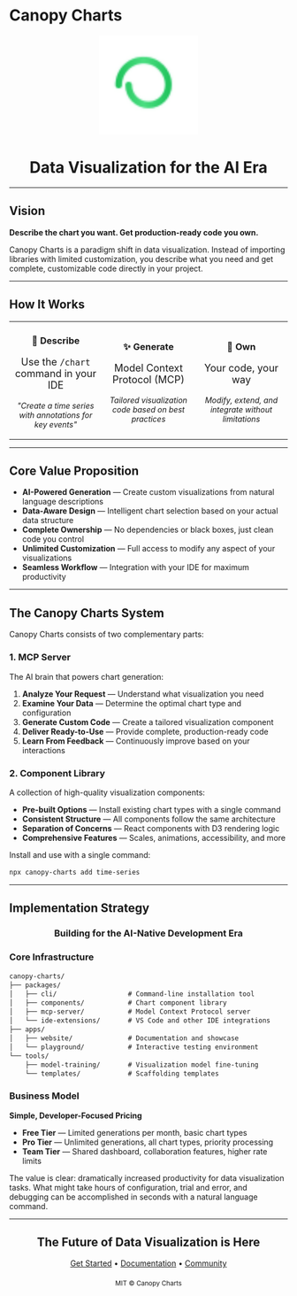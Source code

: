 # Canopy Charts

<div align="center">
  <img src="public/favicon.svg" width="180" height="180" alt="Canopy Charts Logo">
  
  <h1>Data Visualization for the AI Era</h1>
</div>

---

## Vision

**Describe the chart you want. Get production-ready code you own.**

Canopy Charts is a paradigm shift in data visualization. Instead of importing libraries with limited customization, you describe what you need and get complete, customizable code directly in your project.

---

## How It Works

<table>
<tr>
<td width="33%" align="center">
  <h3>📝 Describe</h3>
  <p style="font-size: 18px;">Use the <code>/chart</code> command in your IDE</p>
  <p><em>"Create a time series with annotations for key events"</em></p>
</td>
<td width="33%" align="center">
  <h3>✨ Generate</h3>
  <p style="font-size: 18px;">Model Context Protocol (MCP)</p>
  <p><em>Tailored visualization code based on best practices</em></p>
</td>
<td width="33%" align="center">
  <h3>🔧 Own</h3>
  <p style="font-size: 18px;">Your code, your way</p>
  <p><em>Modify, extend, and integrate without limitations</em></p>
</td>
</tr>
</table>

---

## Core Value Proposition

- **AI-Powered Generation** — Create custom visualizations from natural language descriptions
- **Data-Aware Design** — Intelligent chart selection based on your actual data structure
- **Complete Ownership** — No dependencies or black boxes, just clean code you control
- **Unlimited Customization** — Full access to modify any aspect of your visualizations
- **Seamless Workflow** — Integration with your IDE for maximum productivity

---

## The Canopy Charts System

Canopy Charts consists of two complementary parts:

### 1. MCP Server

The AI brain that powers chart generation:

1. **Analyze Your Request** — Understand what visualization you need
2. **Examine Your Data** — Determine the optimal chart type and configuration
3. **Generate Custom Code** — Create a tailored visualization component
4. **Deliver Ready-to-Use** — Provide complete, production-ready code
5. **Learn From Feedback** — Continuously improve based on your interactions

### 2. Component Library

A collection of high-quality visualization components:

- **Pre-built Options** — Install existing chart types with a single command
- **Consistent Structure** — All components follow the same architecture
- **Separation of Concerns** — React components with D3 rendering logic
- **Comprehensive Features** — Scales, animations, accessibility, and more

Install and use with a single command:

```bash
npx canopy-charts add time-series
```

---

## Implementation Strategy

<div align="center">
  <h3>Building for the AI-Native Development Era</h3>
</div>

### Core Infrastructure

```
canopy-charts/
├── packages/
│   ├── cli/                  # Command-line installation tool
│   ├── components/           # Chart component library
│   ├── mcp-server/           # Model Context Protocol server
│   └── ide-extensions/       # VS Code and other IDE integrations
├── apps/
│   ├── website/              # Documentation and showcase
│   └── playground/           # Interactive testing environment
└── tools/
    ├── model-training/       # Visualization model fine-tuning
    └── templates/            # Scaffolding templates
```

### Business Model

**Simple, Developer-Focused Pricing**

- **Free Tier** — Limited generations per month, basic chart types
- **Pro Tier** — Unlimited generations, all chart types, priority processing
- **Team Tier** — Shared dashboard, collaboration features, higher rate limits

The value is clear: dramatically increased productivity for data visualization tasks. What might take hours of configuration, trial and error, and debugging can be accomplished in seconds with a natural language command.

---

<div align="center">
  <h2>The Future of Data Visualization is Here</h2>
  <p><a href="#getting-started">Get Started</a> • <a href="#documentation">Documentation</a> • <a href="#community">Community</a></p>
  
  <sub>MIT © Canopy Charts</sub>
</div>
